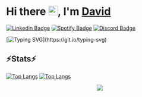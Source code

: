 <div>
   <h1>Hi there <img src="https://media.giphy.com/media/hvRJCLFzcasrR4ia7z/giphy.gif" width="25px">, I'm <a href="https://github.com/gdcho">David</a> </h1>
</div>

[![Linkedin Badge](https://img.shields.io/badge/-LinkedIn-0e76a8?style=flat-square&logo=Linkedin&logoColor=white)](https://linkedin.com/in/gdcho)
[![Spotify Badge](https://img.shields.io/badge/-Spotify-green?style=flat-square&logo=Spotify&logoColor=white&color=1db954)](https://open.spotify.com/user/22wp3udkqoekawynox5ztcphi?si=c9a3f6c28b024040)
[![Discord Badge](https://img.shields.io/badge/-Discord-7289DA?style=flat-square&logo=Discord&logoColor=white)](https://discord.gg/users/401554120370028555)

[![Typing SVG](https://readme-typing-svg.herokuapp.com?font=Roboto&weight=500&duration=4997&pause=500&color=0E8DFF&background=14FF6400&width=433&height=70&lines=I+am+a+CST+Student+at+BCIT%2C+;a+UWaterloo+graduate%2C;and+an+aspiring+software+developer.)](https://git.io/typing-svg)
<h2>⚡Stats⚡</h2>

[![Top Langs](https://github-readme-stats.vercel.app/api/top-langs/?username=gdcho&layout=compact&theme=react&hide_border=true&langs_count=6)](https://github.com/gdcho/github-readme-stats)
[![Top Langs](https://github-readme-stats.vercel.app/api/top-langs/?username=anuraghazra)](https://github.com/gdcho/github-readme-stats)

<p align="center">
  <img src="https://capsule-render.vercel.app/api?type=waving&color=gradient&height=60&section=footer"/>
</p>
